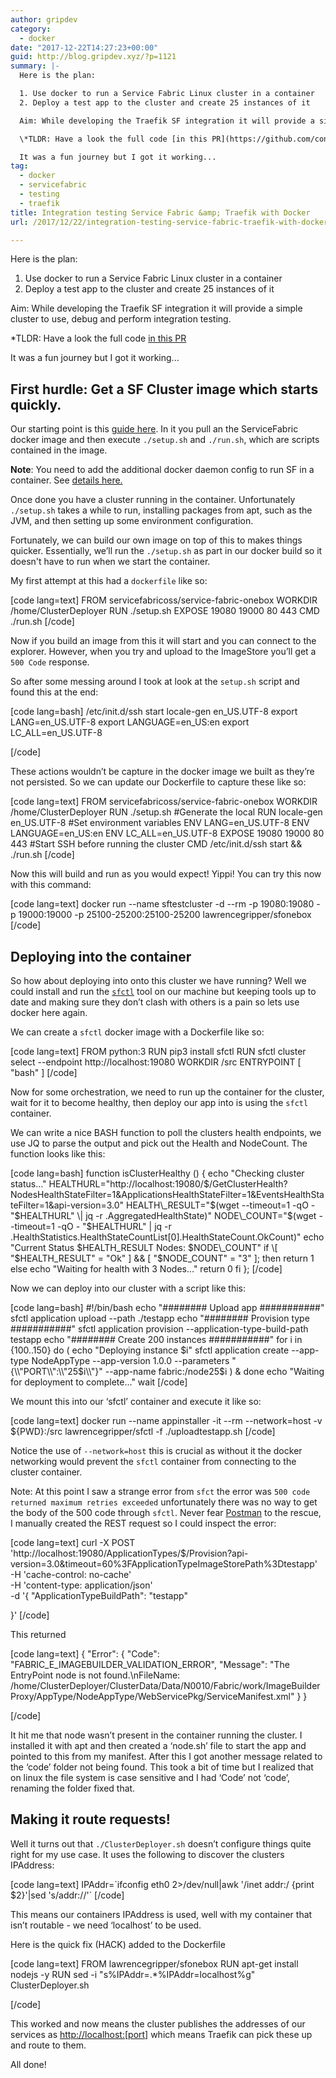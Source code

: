 ```yaml
---
author: gripdev
category:
  - docker
date: "2017-12-22T14:27:23+00:00"
guid: http://blog.gripdev.xyz/?p=1121
summary: |-
  Here is the plan:

  1. Use docker to run a Service Fabric Linux cluster in a container
  2. Deploy a test app to the cluster and create 25 instances of it

  Aim: While developing the Traefik SF integration it will provide a simple cluster to use, debug and perform integration testing.

  \*TLDR: Have a look the full code [in this PR](https://github.com/containous/traefik-extra-service-fabric/pull/21)

  It was a fun journey but I got it working...
tag:
  - docker
  - servicefabric
  - testing
  - traefik
title: Integration testing Service Fabric &amp; Traefik with Docker
url: /2017/12/22/integration-testing-service-fabric-traefik-with-docker/

---
```

Here is the plan:

1. Use docker to run a Service Fabric Linux cluster in a container
1. Deploy a test app to the cluster and create 25 instances of it

Aim: While developing the Traefik SF integration it will provide a simple cluster to use, debug and perform integration testing.

\*TLDR: Have a look the full code [in this PR](https://github.com/containous/traefik-extra-service-fabric/pull/21)

It was a fun journey but I got it working...

## First hurdle: Get a SF Cluster image which starts quickly.

Our starting point is this [guide here](https://docs.microsoft.com/en-us/azure/service-fabric/service-fabric-get-started-mac). In it you pull an the ServiceFabric docker image and then execute `./setup.sh` and `./run.sh`, which are scripts contained in the image.

**Note**: You need to add the additional docker daemon config to run SF in a container. See [details here.](https://docs.microsoft.com/en-us/azure/service-fabric/service-fabric-get-started-mac#create-a-local-container-and-set-up-service-fabric)

Once done you have a cluster running in the container. Unfortunately `./setup.sh` takes a while to run, installing packages from apt, such as the JVM, and then setting up some environment configuration.

Fortunately, we can build our own image on top of this to makes things quicker. Essentially, we’ll run the `./setup.sh` as part in our docker build so it doesn't have to run when we start the container.

My first attempt at this had a `dockerfile` like so:

\[code lang=text\]
FROM servicefabricoss/service-fabric-onebox
WORKDIR /home/ClusterDeployer
RUN ./setup.sh
EXPOSE 19080 19000 80 443
CMD ./run.sh
\[/code\]

Now if you build an image from this it will start and you can connect to the explorer. However, when you try and upload to the ImageStore you’ll get a `500 Code` response.

So after some messing around I took at look at the `setup.sh` script and found this at the end:

\[code lang=bash\]
/etc/init.d/ssh start
locale-gen en\_US.UTF-8
export LANG=en\_US.UTF-8
export LANGUAGE=en\_US:en
export LC\_ALL=en\_US.UTF-8

\[/code\]

These actions wouldn’t be capture in the docker image we built as they’re not persisted. So we can update our Dockerfile to capture these like so:

\[code lang=text\]
FROM servicefabricoss/service-fabric-onebox
WORKDIR /home/ClusterDeployer
RUN ./setup.sh
#Generate the local
RUN locale-gen en\_US.UTF-8
#Set environment variables
ENV LANG=en\_US.UTF-8
ENV LANGUAGE=en\_US:en
ENV LC\_ALL=en\_US.UTF-8
EXPOSE 19080 19000 80 443
#Start SSH before running the cluster
CMD /etc/init.d/ssh start && ./run.sh
\[/code\]

Now this will build and run as you would expect! Yippi! You can try this now with this command:

\[code lang=text\]
docker run --name sftestcluster -d --rm -p 19080:19080 -p 19000:19000 -p 25100-25200:25100-25200 lawrencegripper/sfonebox
\[/code\]

## Deploying into the container

So how about deploying into onto this cluster we have running? Well we could install and run the [`sfctl`](https://docs.microsoft.com/en-us/azure/service-fabric/service-fabric-application-lifecycle-sfctl) tool on our machine but keeping tools up to date and making sure they don’t clash with others is a pain so lets use docker here again.

We can create a `sfctl` docker image with a Dockerfile like so:

\[code lang=text\]
FROM python:3
RUN pip3 install sfctl
RUN sfctl cluster select --endpoint http://localhost:19080
WORKDIR /src
ENTRYPOINT \[ "bash" \]
\[/code\]

Now for some orchestration, we need to run up the container for the cluster, wait for it to become healthy, then deploy our app into is using the `sfctl` container.

We can write a nice BASH function to poll the clusters health endpoints, we use JQ to parse the output and pick out the Health and NodeCount. The function looks like this:

\[code lang=bash\]
function isClusterHealthy () {
 echo "Checking cluster status..."
 HEALTHURL="http://localhost:19080/$/GetClusterHealth?NodesHealthStateFilter=1&ApplicationsHealthStateFilter=1&EventsHealthStateFilter=1&api-version=3.0"
 HEALTH\_RESULT="$(wget --timeout=1 -qO - "$HEALTHURL" \| jq -r .AggregatedHealthState)"
 NODE\_COUNT="$(wget --timeout=1 -qO - "$HEALTHURL" \| jq -r .HealthStatistics.HealthStateCountList\[0\].HealthStateCount.OkCount)"
 echo "Current Status $HEALTH\_RESULT Nodes: $NODE\_COUNT"
 if \[ "$HEALTH\_RESULT" = "Ok" \] && \[ "$NODE\_COUNT" = "3" \]; then
 return 1
 else
 echo "Waiting for health with 3 Nodes..."
 return 0
 fi
};
\[/code\]

Now we can deploy into our cluster with a script like this:

\[code lang=bash\]
#!/bin/bash
echo "######## Upload app ###########"
sfctl application upload --path ./testapp
echo "######## Provision type ###########"
sfctl application provision --application-type-build-path testapp
echo "######## Create 200 instances ###########"
for i in {100..150}
do
 ( echo "Deploying instance $i"
 sfctl application create --app-type NodeAppType --app-version 1.0.0 --parameters "{\\"PORT\\":\\"25$i\\"}" --app-name fabric:/node25$i ) &
done
echo "Waiting for deployment to complete..."
wait
\[/code\]

We mount this into our ‘sfctl’ container and execute it like so:

\[code lang=text\]
docker run --name appinstaller -it --rm --network=host -v ${PWD}:/src lawrencegripper/sfctl -f ./uploadtestapp.sh
\[/code\]

Notice the use of `--network=host` this is crucial as without it the docker networking would prevent the `sfctl` container from connecting to the cluster container.

Note: At this point I saw a strange error from `sfct` the error was `500 code returned maximum retries exceeded` unfortunately there was no way to get the body of the 500 code through `sfctl`. Never fear [Postman](https://www.getpostman.com/) to the rescue, I manually created the REST request so I could inspect the error:

\[code lang=text\]
curl -X POST \
 'http://localhost:19080/ApplicationTypes/$/Provision?api-version=3.0&timeout=60%3FApplicationTypeImageStorePath%3Dtestapp' \
 -H 'cache-control: no-cache' \
 -H 'content-type: application/json' \
 -d '{
 "ApplicationTypeBuildPath": "testapp"

}'
\[/code\]

This returned

\[code lang=text\]
{
 "Error": {
 "Code": "FABRIC\_E\_IMAGEBUILDER\_VALIDATION\_ERROR",
 "Message": "The EntryPoint node is not found.\\nFileName: /home/ClusterDeployer/ClusterData/Data/N0010/Fabric/work/ImageBuilderProxy/AppType/NodeAppType/WebServicePkg/ServiceManifest.xml"
 }
}

\[/code\]

It hit me that node wasn’t present in the container running the cluster. I installed it with apt and then created a ‘node.sh’ file to start the app and pointed to this from my manifest. After this I got another message related to the ‘code’ folder not being found. This took a bit of time but I realized that on linux the file system is case sensitive and I had ‘Code’ not ‘code’, renaming the folder fixed that.

## Making it route requests!

Well it turns out that `./ClusterDeployer.sh` doesn’t configure things quite right for my use case. It uses the following to discover the clusters IPAddress:

\[code lang=text\]
IPAddr=\`ifconfig eth0 2>/dev/null\|awk '/inet addr:/ {print $2}'\|sed 's/addr://'\`
\[/code\]

This means our containers IPAddress is used, well with my container that isn’t routable - we need ‘localhost’ to be used.

Here is the quick fix (HACK) added to the Dockerfile

\[code lang=text\]
FROM lawrencegripper/sfonebox
RUN apt-get install nodejs -y
RUN sed -i "s%IPAddr=.\*%IPAddr=localhost%g" ClusterDeployer.sh

\[/code\]

This worked and now means the cluster publishes the addresses of our services as [http://localhost:\[port\]](http://localhost:[port]) which means Traefik can pick these up and route to them.

All done!
